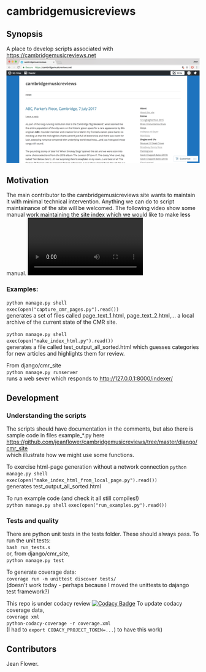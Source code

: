 # cambridgemusicreviews

## Synopsis
A place to develop scripts associated with https://cambridgemusicreviews.net
![web_page_screengrab](docs/cmr_web_page_image.png)

## Motivation
The main contributor to the cambridgemusicreviews site wants to maintain it with minimal technical intervention.  Anything we can do to script maintainance of the site will be welcomed. The following video show some manual work maintaining the site index which we would like to make less manual.
![manual index maintenance](docs/editing_cmr_site_index.mp4)

### Examples:
```python manage.py shell```  
```exec(open("capture_cmr_pages.py").read())```  
generates a set of files called page_text_1.html, page_text_2.html,... a local archive of the current state of the CMR site.

```python manage.py shell```  
```exec(open("make_index_html.py").read())```  
generates a file called test_output_all_sorted.html which guesses categories for new articles and highlights them for review.

From django/cmr_site  
```python manage.py runserver```  
runs a web sever which responds to http://127.0.0.1:8000/indexer/

## Development

### Understanding the scripts
The scripts should have documentation in the comments, but also there is sample code in files example_*.py here
https://github.com/jeanflower/cambridgemusicreviews/tree/master/django/cmr_site  
which illustrate how we might use some functions. 

To exercise html-page generation without a network connection
```python manage.py shell```  
```exec(open("make_index_html_from_local_page.py").read())```  
generates test_output_all_sorted.html

To run example code (and check it all still compiles!)  
```python manage.py shell```
```exec(open("run_examples.py").read())```

### Tests and quality
There are python unit tests in the tests folder.  These should always pass.
To run the unit tests:  
```bash run_tests.s```  
or, from django/cmr_site,  
```python manage.py test```

To generate coverage data:  
```coverage run -m unittest discover tests/```  
(doesn't work today - perhaps because I moved the unittests to dajango test framework?)

This repo is under codacy review
[![Codacy Badge](https://api.codacy.com/project/badge/Grade/a59e0815f2a74514bcd1e1273f525705)](https://www.codacy.com/app/jeanflower/cambridgemusicreviews?utm_source=github.com&amp;utm_medium=referral&amp;utm_content=jeanflower/cambridgemusicreviews&amp;utm_campaign=Badge_Grade)
To update codacy coverage data,  
```coverage xml```  
```python-codacy-coverage -r coverage.xml```  
(I had to ````export CODACY_PROJECT_TOKEN=...````) to have this work)

## Contributors
Jean Flower.
